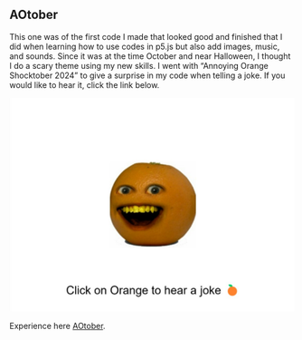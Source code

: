 ## AOtober

This one was of the first code I made that looked good and finished that I did when learning how to use codes in p5.js but also add images, music, and sounds. Since it was at the time October and near Halloween, I thought I do a scary theme using my new skills. I went with “Annoying Orange Shocktober 2024” to give a surprise in my code when telling a joke. If you would like to hear it, click the link below.


<img src="images/ao.jpg?raw=true"/>



Experience here [AOtober](https://editor.p5js.org/diazcarlosjosue1/sketches/6MBW3oyze/).
